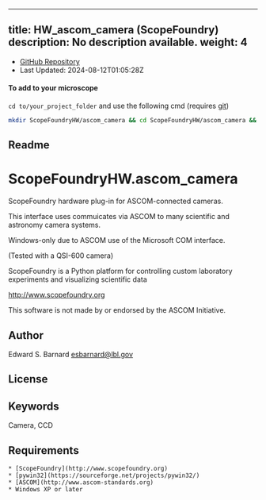 
---
title: HW_ascom_camera (ScopeFoundry)
description: No description available.
weight: 4
---
- [GitHub Repository](https://github.com/ScopeFoundry/HW_ascom_camera)
- Last Updated: 2024-08-12T01:05:28Z

#### To add to your microscope 

`cd to/your_project_folder` and use the following cmd (requires [git](/docs/100_development/20_git/))

```bash
mkdir ScopeFoundryHW/ascom_camera && cd ScopeFoundryHW/ascom_camera && git init --initial-branch=master && git remote add upstream_ScopeFoundry https://github.com/ScopeFoundry/HW_ascom_camera && git pull upstream_ScopeFoundry master && cd ../..
```

## Readme
ScopeFoundryHW.ascom_camera
===========================

ScopeFoundry hardware plug-in for ASCOM-connected cameras.

This interface uses commuicates via ASCOM to many scientific and
astronomy camera systems.

Windows-only due to ASCOM use of the Microsoft COM interface. 

(Tested with a QSI-600 camera)


ScopeFoundry is a Python platform for controlling custom laboratory 
experiments and visualizing scientific data

<http://www.scopefoundry.org>

This software is not made by or endorsed by the ASCOM Initiative.


Author
----------

Edward S. Barnard <esbarnard@lbl.gov>


License
----------


Keywords
----------
Camera, CCD

Requirements
------------

	* [ScopeFoundry](http://www.scopefoundry.org)
	* [pywin32](https://sourceforge.net/projects/pywin32/)
	* [ASCOM](http://www.ascom-standards.org)
	* Windows XP or later

